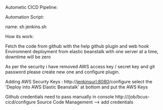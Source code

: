 Autometic CICD Pipeline:

Automation Script: 

name: sh jenkins.sh

How its work:

Fetch the code from github with the help github plugin and web hook
Enviromnent deployment from elastic beanstalk with one server at a time, downtime will be zero


As per the security i have removed AWS access key / secret key and git password please create new one and configure plugin.

Adding AWS Securty Keys :
http://<jenkinsurl:8080>/configure
select the 'Deploy into AWS Elastic Beanstalk' at bottom and put the AWS Keys

Github credentials need to pass manually in console 
http://<jenkins-URL>/job/bcus-cicd/configure 
  	Source Code Management --> add credentials
